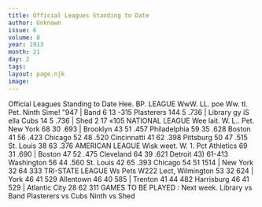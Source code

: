 ```yaml
---
title: Official Leagues Standing to Date
author: Unknown
issue: 6
volume: 8
year: 1913
month: 21
day: 2
tags:
layout: page.njk
image:
---
```

Official Leagues Standing to Date   Hee. BP. LEAGUE WwW. LL. poe Ww. tl. Pet. Ninth Sime! "947 | Band 6 13 -315 Plasterers 144 5 .736 | Library gy iS ella Cubs 14 5 .736 | Shed 2 17 «105 NATIONAL LEAGUE Wee lait. W. L.. Pet. New York 68 30 .693 | Brooklyn 43 51 .457 Philadelphia 59 35 .628 Boston 41 56 .423 Chicago 52 48 .520 Cincinnatti 41 62 .398 Pittsburg 50 47 .515 St. Louis 38 63 .376 AMERICAN LEAGUE Wisk weet. W. 1. Pct Athletics 69 31 .690 | Boston 47 52 .475 Cleveland 64 39 .621 Detroit 43) 61-413 Washington 56 44 .560 St. Louis 42 65 .393 Chicago 54 51 1514 | New York 32 64 333 TRI-STATE LEAGUE Ws Pets W222 Lect, Wilmington 53 32 624 | York 46 41 529 Allentown 46 40 585 | Trenton 41 44 482 Harrisburg 46 41 529 | Atlantic City 28 62 311 GAMES TO BE PLAYED : Next week. Library vs Band Plasterers vs Cubs Ninth vs Shed 
